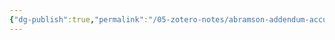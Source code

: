```yaml
---
{"dg-publish":true,"permalink":"/05-zotero-notes/abramson-addendum-accurate-structure2024/","title":"Addendum:Accurate structure prediction of biomolecular interactions with AlphaFold 3","noteIcon":"","created":"2025-06-20T15:42","updated":"2025-07-01T11:57"}
---
```



